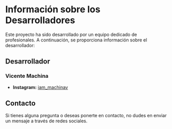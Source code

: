 # Información sobre los Desarrolladores

Este proyecto ha sido desarrollado por un equipo dedicado de profesionales. A continuación, se proporciona información sobre el desarrollador:

## Desarrollador

### Vicente Machina
- **Instagram:** [iam_machinav](https://www.instagram.com/iam_machinav?igsh=ZHdiMW1hMjRmdTJw)

## Contacto
Si tienes alguna pregunta o deseas ponerte en contacto, no dudes en enviar un mensaje a través de redes sociales.